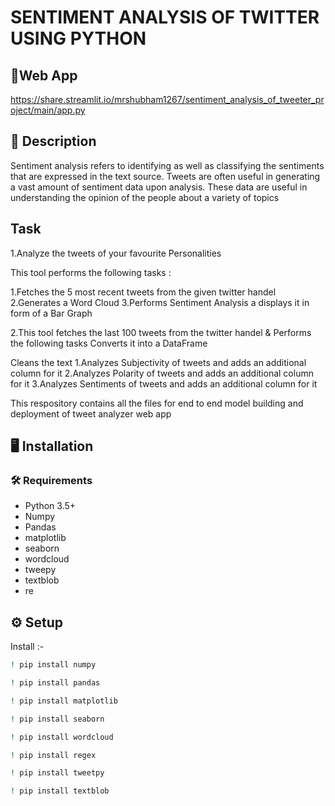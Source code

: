 # SENTIMENT ANALYSIS OF TWITTER USING PYTHON

## 📱Web App
https://share.streamlit.io/mrshubham1267/sentiment_analysis_of_tweeter_project/main/app.py

## 📝 Description
Sentiment analysis refers to identifying as well as classifying the sentiments that are expressed in the text source. Tweets are often useful in generating a vast amount of sentiment data upon analysis. These data are useful in understanding the opinion of the people about a variety of topics

## Task
1.Analyze the tweets of your favourite Personalities

This tool performs the following tasks :

1.Fetches the 5 most recent tweets from the given twitter handel
2.Generates a Word Cloud
3.Performs Sentiment Analysis a displays it in form of a Bar Graph

2.This tool fetches the last 100 tweets from the twitter handel & Performs the following tasks Converts it into a DataFrame

Cleans the text
1.Analyzes Subjectivity of tweets and adds an additional column for it
2.Analyzes Polarity of tweets and adds an additional column for it
3.Analyzes Sentiments of tweets and adds an additional column for it

This respository contains all the files for end to end model building and deployment of tweet analyzer web app

## :desktop_computer:	Installation

### :hammer_and_wrench: Requirements
* Python 3.5+
* Numpy
* Pandas
* matplotlib
* seaborn
* wordcloud
* tweepy
* textblob
* re

## :gear: Setup
 Install :-
```bash
! pip install numpy

```
```bash
! pip install pandas

```
```bash
! pip install matplotlib

```
```bash
! pip install seaborn

```
```bash
! pip install wordcloud

```
```bash
! pip install regex

``````
```bash
! pip install tweetpy

```
```bash
! pip install textblob

```
